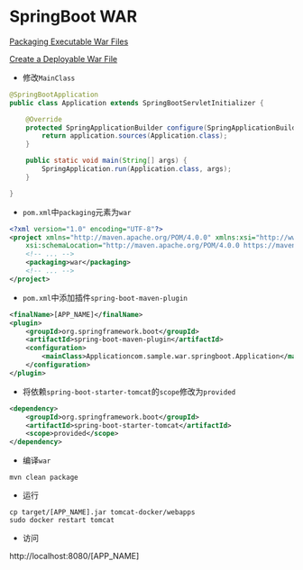 # SpringBoot WAR

[Packaging Executable War Files](https://docs.spring.io/spring-boot/docs/current/reference/htmlsingle/#build-tool-plugins-maven-packaging)

[Create a Deployable War File](https://docs.spring.io/spring-boot/docs/current/reference/htmlsingle/#howto-create-a-deployable-war-file)

- 修改`MainClass`

```java
@SpringBootApplication
public class Application extends SpringBootServletInitializer {

    @Override
    protected SpringApplicationBuilder configure(SpringApplicationBuilder application) {
        return application.sources(Application.class);
    }

    public static void main(String[] args) {
        SpringApplication.run(Application.class, args);
    }

}
```

- `pom.xml`中`packaging`元素为`war`

```xml
<?xml version="1.0" encoding="UTF-8"?>
<project xmlns="http://maven.apache.org/POM/4.0.0" xmlns:xsi="http://www.w3.org/2001/XMLSchema-instance"
    xsi:schemaLocation="http://maven.apache.org/POM/4.0.0 https://maven.apache.org/xsd/maven-4.0.0.xsd">
    <!-- ... -->
    <packaging>war</packaging>
    <!-- ... -->
</project>
```

- `pom.xml`中添加插件`spring-boot-maven-plugin`

```xml
<finalName>[APP_NAME]</finalName>
<plugin>
    <groupId>org.springframework.boot</groupId>
    <artifactId>spring-boot-maven-plugin</artifactId>
    <configuration>
        <mainClass>Applicationcom.sample.war.springboot.Application</mainClass>
    </configuration>
</plugin>
```

- 将依赖`spring-boot-starter-tomcat`的`scope`修改为`provided`

```xml
<dependency>
    <groupId>org.springframework.boot</groupId>
    <artifactId>spring-boot-starter-tomcat</artifactId>
    <scope>provided</scope>
</dependency>
```

- 编译`war`

```shell script
mvn clean package
```

- 运行

```shell script
cp target/[APP_NAME].jar tomcat-docker/webapps
sudo docker restart tomcat
```

- 访问

http://localhost:8080/[APP_NAME]
